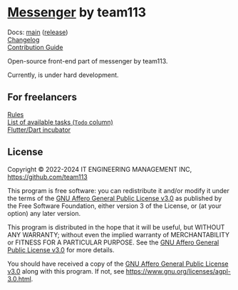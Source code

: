 [Messenger](https://gapopa.com) by team113
====================

Docs: [main](https://team113.github.io/messenger/main/) ([release](https://team113.github.io/messenger/release/))  
[Changelog](https://github.com/team113/messenger/blob/main/CHANGELOG.md)  
[Contribution Guide](https://github.com/team113/messenger/blob/main/CONTRIBUTING.md)  

Open-source front-end part of messenger by team113.

Currently, is under hard development.




## For freelancers

[Rules](https://gapopa.com/work/freelance)  
[List of available tasks (`Todo` column)](https://github.com/orgs/team113/projects/2)  
[Flutter/Dart incubator](https://github.com/team113/flutter-incubator)  




## License

Copyright © 2022-2024 IT ENGINEERING MANAGEMENT INC, <https://github.com/team113>

This program is free software: you can redistribute it and/or modify it under the terms of the [GNU Affero General Public License v3.0] as published by the Free Software Foundation, either version 3 of the License, or (at your option) any later version.

This program is distributed in the hope that it will be useful, but WITHOUT ANY WARRANTY; without even the implied warranty of MERCHANTABILITY or FITNESS FOR A PARTICULAR PURPOSE.  See the [GNU Affero General Public License v3.0] for more details.

You should have received a copy of the [GNU Affero General Public License v3.0] along with this program. If not, see <https://www.gnu.org/licenses/agpl-3.0.html>.




[GNU Affero General Public License v3.0]: https://github.com/team113/messenger/blob/main/LICENSE.md
